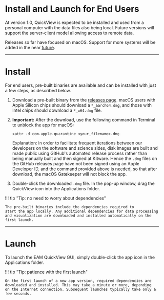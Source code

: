 # Install and Launch for End Users


At version 1.0, QuickView is expected to be installed and used from
a personal computer with the data files also being local.
Future versions will support the server-client model allowing access
to remote data.

Releases so far have focused on macOS. Support for
more systems will be added in the near [future](../future.md).

---
# Install

For end users, pre-built binaries are available and can be installed
with just a few steps, as described below.

1. Download a pre-built binary from the
   [releases page](https://github.com/ayenpure/QuickView/releases/).
   macOS users with Apple Silicon chips should download a `*_aarch64.dmg`,
   and those with Intel chips should download a `*_x64.dmg` file.

2. **Important:** After the download, use the following command in Terminal to
   unblock the app for macOS:
   ```
   xattr -d com.apple.quarantine <your_filename>.dmg
   ```
   Explanation: In order to facilitate frequent iterations between our
   developers on the software and science sides, disk images are
   built and made public using GitHub's automated release process
   rather than being manually built and then signed at Kitware.
   Hence the `.dmg` files on the GitHub releases page have not been
   signed using an Apple Developer ID, and the command provided above is needed,
   so that after download, the macOS Gatekeeper will not block the app.

3. Double-click the downloaded `.dmg` file. In the pop-up window,
   drag the QuickView icon into the Applications folder.


!!! tip "Tip: no need to worry about dependencies"

    The pre-built binaries include the dependencies required to
    start the app locally. Any additional dependencies for data processing
    and visualization are downloaded and installed automatically on the first launch.

---
# Launch

To launch the EAM QuickView GUI, simply double-click the app icon in the Applications folder.

!!! tip "Tip: patience with the first launch"

    On the first launch of a new app version, required dependencies are
    downloaded and installed. This may take a minute or more, depending
    on the Internet connection. Subsequent launches typically take only a few seconds.

